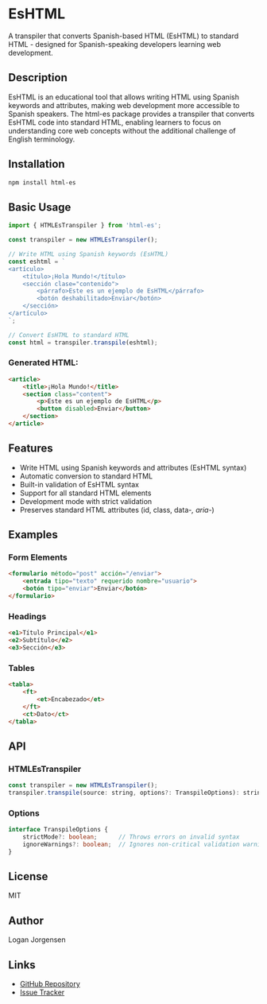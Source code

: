 # EsHTML

A transpiler that converts Spanish-based HTML (EsHTML) to standard HTML - designed for Spanish-speaking developers learning web development.

## Description

EsHTML is an educational tool that allows writing HTML using Spanish keywords and attributes, making web development more accessible to Spanish speakers. The html-es package provides a transpiler that converts EsHTML code into standard HTML, enabling learners to focus on understanding core web concepts without the additional challenge of English terminology.

## Installation

```bash
npm install html-es
```

## Basic Usage

```javascript
import { HTMLEsTranspiler } from 'html-es';

const transpiler = new HTMLEsTranspiler();

// Write HTML using Spanish keywords (EsHTML)
const eshtml = `
<artículo>
    <título>¡Hola Mundo!</título>
    <sección clase="contenido">
        <párrafo>Este es un ejemplo de EsHTML</párrafo>
        <botón deshabilitado>Enviar</botón>
    </sección>
</artículo>
`;

// Convert EsHTML to standard HTML
const html = transpiler.transpile(eshtml);
```

### Generated HTML:
```html
<article>
    <title>¡Hola Mundo!</title>
    <section class="content">
        <p>Este es un ejemplo de EsHTML</p>
        <button disabled>Enviar</button>
    </section>
</article>
```

## Features

- Write HTML using Spanish keywords and attributes (EsHTML syntax)
- Automatic conversion to standard HTML
- Built-in validation of EsHTML syntax
- Support for all standard HTML elements
- Development mode with strict validation
- Preserves standard HTML attributes (id, class, data-*, aria-*)

## Examples

### Form Elements
```html
<formulario método="post" acción="/enviar">
    <entrada tipo="texto" requerido nombre="usuario">
    <botón tipo="enviar">Enviar</botón>
</formulario>
```

### Headings
```html
<e1>Título Principal</e1>
<e2>Subtítulo</e2>
<e3>Sección</e3>
```

### Tables
```html
<tabla>
    <ft>
        <et>Encabezado</et>
    </ft>
    <ct>Dato</ct>
</tabla>
```

## API

### HTMLEsTranspiler
```javascript
const transpiler = new HTMLEsTranspiler();
transpiler.transpile(source: string, options?: TranspileOptions): string;
```

### Options
```typescript
interface TranspileOptions {
    strictMode?: boolean;      // Throws errors on invalid syntax
    ignoreWarnings?: boolean;  // Ignores non-critical validation warnings
}
```

## License

MIT

## Author

Logan Jorgensen

## Links

- [GitHub Repository](https://github.com/username/html-es)
- [Issue Tracker](https://github.com/username/html-es/issues)

